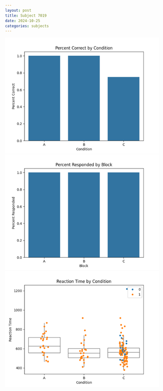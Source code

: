 ```yaml
---
layout: post
title: Subject 7019
date: 2024-10-25
categories: subjects
---
```


![](data/7019/run-22/7019_ATS_percent_correct.png)
![](data/7019/run-22/7019_ATS_percent_responded.png)
![](data/7019/run-22/7019_ATS_rt.png)
